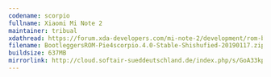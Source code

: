 ```yaml
---
codename: scorpio
fullname: Xiaomi Mi Note 2
maintainer: tribual
xdathread: https://forum.xda-developers.com/mi-note-2/development/rom-bootleggers-t3875691
filename: BootleggersROM-Pie4scorpio.4.0-Stable-Shishufied-20190117.zip
buildsize: 637MB
mirrorlink: http://cloud.softair-sueddeutschland.de/index.php/s/GoA33kpkRLmKsQg
---
```

